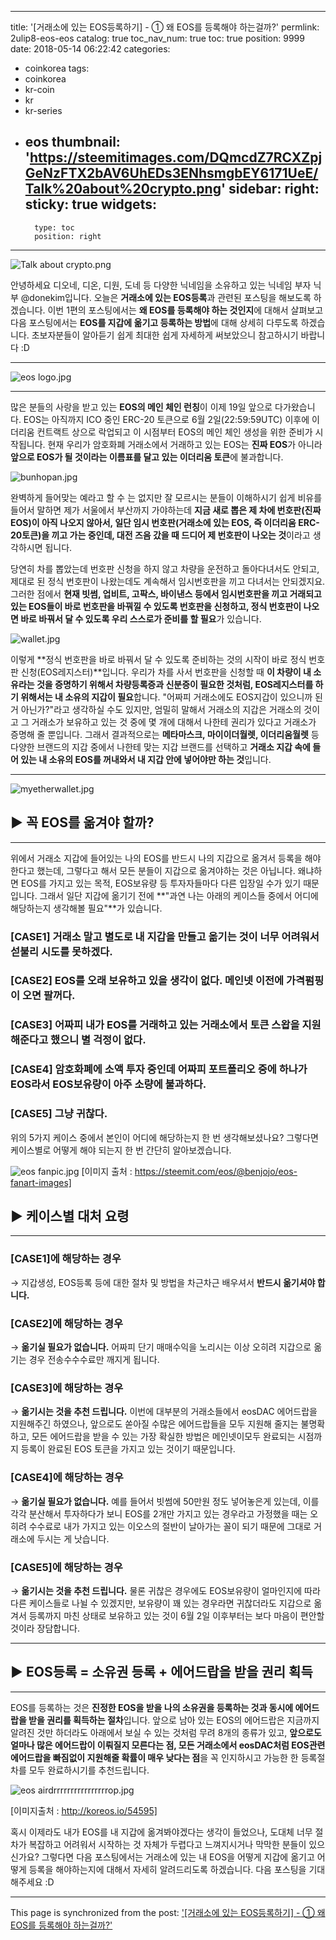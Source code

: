 
---
title: '[거래소에 있는 EOS등록하기] - ① 왜 EOS를 등록해야 하는걸까?'
permlink: 2ulip8-eos-eos
catalog: true
toc_nav_num: true
toc: true
position: 9999
date: 2018-05-14 06:22:42
categories:
- coinkorea
tags:
- coinkorea
- kr-coin
- kr
- kr-series
- eos
thumbnail: 'https://steemitimages.com/DQmcdZ7RCXZpjGeNzFTX2bAV6UhEDs3ENhsmgbEY6171UeE/Talk%20about%20crypto.png'
sidebar:
    right:
        sticky: true
widgets:
    -
        type: toc
        position: right
---


![Talk about crypto.png](https://steemitimages.com/DQmcdZ7RCXZpjGeNzFTX2bAV6UhEDs3ENhsmgbEY6171UeE/Talk%20about%20crypto.png)

안녕하세요 디오네, 디온, 디원, 도네 등 다양한 닉네임을 소유하고 있는 닉네임 부자 닉부 @donekim입니다. 오늘은 **거래소에 있는 EOS등록**과 관련된 포스팅을 해보도록 하겠습니다. 이번 1편의 포스팅에서는 **왜 EOS를 등록해야 하는 것인지**에 대해서 살펴보고 다음 포스팅에서는 **EOS를 지갑에 옮기고 등록하는 방법**에 대해 상세히 다루도록 하겠습니다. 초보자분들이 알아듣기 쉽게 최대한 쉽게 자세하게 써보았으니 참고하시기 바랍니다 :D

***
![eos logo.jpg](https://steemitimages.com/DQmWHiYMh2ipLjdqknAzVwAchfk5fL7arVv4DbsDFnJFUr9/eos%20logo.jpg)
***

많은 분들의 사랑을 받고 있는 **EOS의 메인 체인 런칭**이 이제 19일 앞으로 다가왔습니다. EOS는 아직까지 ICO 중인 ERC-20 토큰으로 6월 2일(22:59:59UTC) 이후에 이더리움 컨트랙트 상으로 락업되고 이 시점부터 EOS의 메인 체인 생성을 위한 준비가 시작됩니다. 현재 우리가 암호화폐 거래소에서 거래하고 있는 EOS는 **진짜 EOS**가 아니라 **앞으로 EOS가 될 것이라는 이름표를 달고 있는 이더리움 토큰**에 불과합니다. 

![bunhopan.jpg](https://steemitimages.com/DQmUEUg7rNWkZ6GaQNtgKTTHLVswgtBxPmZ2znQUzEvi4a4/bunhopan.jpg)

완벽하게 들어맞는 예라고 할 수 는 없지만 잘 모르시는 분들이 이해하시기 쉽게 비유를 들어서 말하면 제가 서울에서 부산까지 가야하는데 **지금 새로 뽑은 제 차에 번호판(진짜 EOS)이 아직 나오지 않아서, 일단 임시 번호판(거래소에 있는 EOS, 즉 이더리움 ERC-20토큰)을 끼고 가는 중인데, 대전 즈음 갔을 때 드디어 제 번호판이 나오는 것**이라고 생각하시면 됩니다. 

당연히 차를 뽑았는데 번호판 신청을 하지 않고 차량을 운전하고 돌아다녀서도 안되고, 제대로 된 정식 번호판이 나왔는데도 계속해서 임시번호판을 끼고 다녀서는 안되겠지요. 그러한 점에서 **현재 빗썸, 업비트, 고팍스, 바이낸스 등에서 임시번호판을 끼고 거래되고 있는 EOS들이 바로 번호판을 바꿔낄 수 있도록 번호판을 신청하고, 정식 번호판이 나오면 바로 바꿔서 달 수 있도록 우리 스스로가 준비를 할 필요**가 있습니다.

![wallet.jpg](https://steemitimages.com/DQmbvBMrys1N6W6GYSRh4sgB9sTFzPbf3c19tVk7d3deeVV/wallet.jpg)

이렇게 **정식 번호판을 바로 바꿔서 달 수 있도록 준비하는 것의 시작이 바로 정식 번호판 신청(EOS레지스터)**입니다. 우리가 차를 사서 번호판을 신청할 때 **이 차량이 내 소유라는 것을 증명하기 위해서 차량등록증과 신분증이 필요한 것처럼, EOS레지스터를 하기 위해서는 내 소유의 지갑이 필요**합니다. "어짜피 거래소에도 EOS지갑이 있으니까 된거 아닌가?"라고 생각하실 수도 있지만, 엄밀히 말해서 거래소의 지갑은 거래소의 것이고 그 거래소가 보유하고 있는 것 중에 몇 개에 대해서 나한테 권리가 있다고 거래소가 증명해 줄 뿐입니다. 그래서 결과적으로는 **메타마스크, 마이이더월렛, 이더리움월렛** 등 다양한 브랜드의 지갑 중에서 나한테 맞는 지갑 브랜드를 선택하고 **거래소 지갑 속에 들어 있는 내 소유의 EOS를 꺼내와서 내 지갑 안에 넣어야만 하는 것**입니다.

***



![myetherwallet.jpg](https://steemitimages.com/DQmRZEkMCKPAodybM8ruSfYW2ch7gcx9rczB4fHNUj95ZeT/myetherwallet.jpg)

## ▶ 꼭 EOS를 옮겨야 할까?
***
위에서 거래소 지갑에 들어있는 나의 EOS를 반드시 나의 지갑으로 옮겨서 등록을 해야 한다고 했는데, 그렇다고 해서 모든 분들이 지갑으로 옮겨야하는 것은 아닙니다. 왜냐하면 EOS를 가지고 있는 목적, EOS보유량 등 투자자들마다 다른 입장일 수가 있기 때문입니다. 그래서 일단 지갑에 옮기기 전에 **"과연 나는 아래의 케이스들 중에서 어디에 해당하는지 생각해볼 필요"**가 있습니다. 

### [CASE1] 거래소 말고 별도로 내 지갑을 만들고 옮기는 것이 너무 어려워서 섣불리 시도를 못하겠다.
### [CASE2] EOS를 오래 보유하고 있을 생각이 없다. 메인넷 이전에 가격펌핑이 오면 팔꺼다.
### [CASE3] 어짜피 내가 EOS를 거래하고 있는 거래소에서 토큰 스왑을 지원해준다고 했으니 별 걱정이 없다. 
### [CASE4] 암호화폐에 소액 투자 중인데 어짜피 포트폴리오 중에 하나가 EOS라서 EOS보유량이 아주 소량에 불과하다.
### [CASE5] 그냥 귀찮다.

위의 5가지 케이스 중에서 본인이 어디에 해당하는지 한 번 생각해보셨나요? 그렇다면 케이스별로 어떻게 해야 되는지 한 번 간단히 알아보겠습니다.


![eos fanpic.jpg](https://steemitimages.com/DQmd7jCZMEV6vTBAwYgU7rXfVoq1ekmG2eyN42MCx1QEXE7/eos%20fanpic.jpg)
[이미지 출처 : https://steemit.com/eos/@benjojo/eos-fanart-images]


## ▶ 케이스별 대처 요령
***
### [CASE1]에 해당하는 경우
→  지갑생성, EOS등록 등에 대한 절차 및 방법을 차근차근 배우셔서 **반드시 옮기셔야 합니다.**

### [CASE2]에 해당하는 경우
→ **옮기실 필요가 없습니다.** 어짜피 단기 매매수익을 노리시는 이상 오히려 지갑으로 옮기는 경우 전송수수수료만 깨지게 됩니다.

### [CASE3]에 해당하는 경우
 → **옮기시는 것을 추천 드립니다.** 이번에 대부분의 거래소들에서 eosDAC 에어드랍을 지원해주긴 하였으나, 앞으로도 쏟아질 수많은 에어드랍들을 모두 지원해 줄지는 불명확하고, 모든 에어드랍을 받을 수 있는 가장 확실한 방법은 메인넷이모두 완료되는 시점까지 등록이 완료된 EOS 토큰을 가지고 있는 것이기 때문입니다.

### [CASE4]에 해당하는 경우
 → **옮기실 필요가 없습니다.** 예를 들어서 빗썸에 50만원 정도 넣어놓은게 있는데, 이를 각각 분산해서 투자하다가 보니 EOS를 2개만 가지고 있는 경우라고 가정했을 때는 오히려 수수료로 내가 가지고 있는 이오스의 절반이 날아가는 꼴이 되기 때문에 그대로 거래소에 두시는 게 낫습니다.

### [CASE5]에 해당하는 경우
 → **옮기시는 것을 추천 드립니다.** 물론 귀찮은 경우에도 EOS보유량이 얼마인지에 따라 다른 케이스들로 나뉠 수 있겠지만, 보유량이 꽤 있는 경우라면 귀찮더라도 지갑으로 옮겨서 등록까지 마친 상태로 보유하고 있는 것이 6월 2일 이후부터는 보다 마음이 편안할 것이라 장담합니다.

***

## ▶ EOS등록 = 소유권 등록 + 에어드랍을 받을 권리 획득
***
EOS를 등록하는 것은 **진정한 EOS을 받을 나의 소유권을 등록하는 것과 동시에 에어드랍을 받을 권리를 획득하는 절차**입니다. 앞으로 남아 있는 EOS의 에어드랍은 지금까지 알려진 것만 하더라도 아래에서 보실 수 있는 것처럼 무려 8개의 종류가 있고, **앞으로도 얼마나 많은 에어드랍이 이뤄질지 모른다는 점, 모든 거래소에서 eosDAC처럼 EOS관련 에어드랍을 빠짐없이 지원해줄 확률이 매우 낮다는 점**을 꼭 인지하시고 가능한 한 등록절차를 모두 완료하시기를 추천드립니다. 

![eos airdrrrrrrrrrrrrrrrrop.jpg](https://steemitimages.com/DQmewFz72huHGx6GNHXsRiejBaSCD32a1xpNX3KvcsWKorv/eos%20airdrrrrrrrrrrrrrrrrop.jpg)

[이미지출처 : http://koreos.io/54595]


혹시 이제라도 내가 EOS를 내 지갑에 옮겨봐야겠다는 생각이 들었으나, 도대체 너무 절차가 복잡하고 어려워서 시작하는 것 자체가 두렵다고 느껴지시거나 막막한 분들이 있으신가요? 그렇다면 다음 포스팅에서는 거래소에 있는 내 EOS을 어떻게 지갑에 옮기고 어떻게 등록을 해야하는지에 대해서 자세히 알려드리도록 하겠습니다. 다음 포스팅을 기대해주세요 :D

- - -

This page is synchronized from the post: ['[거래소에 있는 EOS등록하기] - ① 왜 EOS를 등록해야 하는걸까?'](https://steemit.com/@donekim/2ulip8-eos-eos)
